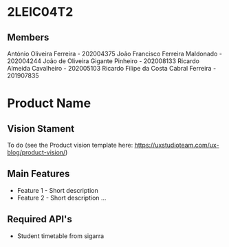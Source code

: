 # 2LEIC04T2

## Members

António Oliveira Ferreira - 202004375
João Francisco Ferreira Maldonado - 202004244
João de Oliveira Gigante Pinheiro - 202008133
Ricardo Almeida Cavalheiro - 202005103
Ricardo Filipe da Costa Cabral Ferreira - 201907835

# Product Name

## Vision Stament
To do (see the Product vision template here: https://uxstudioteam.com/ux-blog/product-vision/)

## Main Features
 - Feature 1 - Short description
 - Feature 2 - Short description
...

## Required API's
- Student timetable from sigarra
